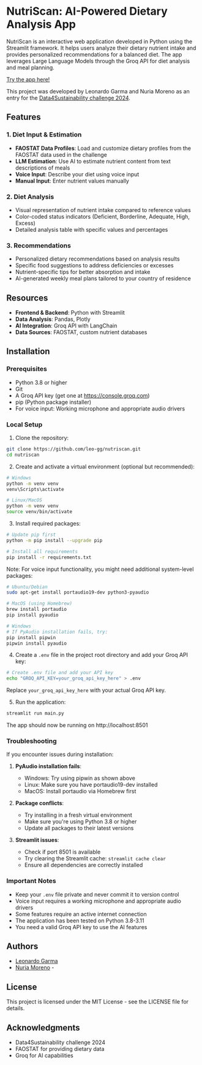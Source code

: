 # NutriScan: AI-Powered Dietary Analysis App

NutriScan is an interactive web application developed in Python using the Streamlit framework. It helps users analyze their dietary nutrient intake and provides personalized recommendations for a balanced diet. The app leverages Large Language Models through the Groq API for diet analysis and meal planning. 

[Try the app here!](https://nutriscanapp.streamlit.app/)

This project was developed by Leonardo Garma and Nuria Moreno as an entry for the [Data4Sustainability challenge 2024](https://www.datais.es/dataton-sostenibilidad).

## Features

### 1. Diet Input & Estimation
- **FAOSTAT Data Profiles**: Load and customize dietary profiles from the FAOSTAT data used in the challenge
- **LLM Estimation**: Use AI to estimate nutrient content from text descriptions of meals
- **Voice Input**: Describe your diet using voice input
- **Manual Input**: Enter nutrient values manually

### 2. Diet Analysis
- Visual representation of nutrient intake compared to reference values
- Color-coded status indicators (Deficient, Borderline, Adequate, High, Excess)
- Detailed analysis table with specific values and percentages

### 3. Recommendations
- Personalized dietary recommendations based on analysis results
- Specific food suggestions to address deficiencies or excesses
- Nutrient-specific tips for better absorption and intake
- AI-generated weekly meal plans tailored to your country of residence

## Resources

- **Frontend & Backend**: Python with Streamlit
- **Data Analysis**: Pandas, Plotly
- **AI Integration**: Groq API with LangChain
- **Data Sources**: FAOSTAT, custom nutrient databases

## Installation

### Prerequisites
- Python 3.8 or higher
- Git
- A Groq API key (get one at https://console.groq.com)
- pip (Python package installer)
- For voice input: Working microphone and appropriate audio drivers

### Local Setup

1. Clone the repository:

```bash
git clone https://github.com/leo-gg/nutriscan.git
cd nutriscan
```

2. Create and activate a virtual environment (optional but recommended):

```bash
# Windows
python -m venv venv
venv\Scripts\activate

# Linux/MacOS
python -m venv venv
source venv/bin/activate
```

3. Install required packages:

```bash
# Update pip first
python -m pip install --upgrade pip

# Install all requirements
pip install -r requirements.txt
```

Note: For voice input functionality, you might need additional system-level packages:

```bash
# Ubuntu/Debian
sudo apt-get install portaudio19-dev python3-pyaudio

# MacOS (using Homebrew)
brew install portaudio
pip install pyaudio

# Windows
# If PyAudio installation fails, try:
pip install pipwin
pipwin install pyaudio
```

4. Create a `.env` file in the project root directory and add your Groq API key:

```bash
# Create .env file and add your API key
echo "GROQ_API_KEY=your_groq_api_key_here" > .env
```

Replace `your_groq_api_key_here` with your actual Groq API key.

5. Run the application:

```bash
streamlit run main.py
```

The app should now be running on http://localhost:8501

### Troubleshooting

If you encounter issues during installation:

1. **PyAudio installation fails**:
   - Windows: Try using pipwin as shown above
   - Linux: Make sure you have portaudio19-dev installed
   - MacOS: Install portaudio via Homebrew first

2. **Package conflicts**:
   - Try installing in a fresh virtual environment
   - Make sure you're using Python 3.8 or higher
   - Update all packages to their latest versions

3. **Streamlit issues**:
   - Check if port 8501 is available
   - Try clearing the Streamlit cache: `streamlit cache clear`
   - Ensure all dependencies are correctly installed

### Important Notes

- Keep your `.env` file private and never commit it to version control
- Voice input requires a working microphone and appropriate audio drivers
- Some features require an active internet connection
- The application has been tested on Python 3.8-3.11
- You need a valid Groq API key to use the AI features

## Authors

- [Leonardo Garma](https://www.linkedin.com/in/lgarma) 
- [Nuria Moreno](https://www.linkedin.com/in/nuria-moreno-marín-28aa52190) -

## License

This project is licensed under the MIT License - see the LICENSE file for details.

## Acknowledgments

- Data4Sustainability challenge 2024
- FAOSTAT for providing dietary data
- Groq for AI capabilities